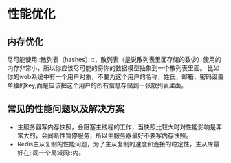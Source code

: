 # 性能优化

## 内存优化
尽可能使用::散列表（hashes）::，散列表（是说散列表里面存储的数少）使用的内存非常小，所以你应该尽可能的将你的数据模型抽象到一个散列表里面。
比如你的web系统中有一个用户对象，不要为这个用户的名称，姓氏，邮箱，密码设置单独的key,而是应该把这个用户的所有信息存储到一张散列表里面。

## 常见的性能问题以及解决方案
- 主服务器写内存快照，会阻塞主线程的工作，当快照比较大时对性能影响是非常大的，会间断性暂停服务，所以主服务器最好不要写内存快照。
- Redis主从复制的性能问题，为了主从复制的速度和连接的稳定性，主从库最好在::同一个局域网::内。